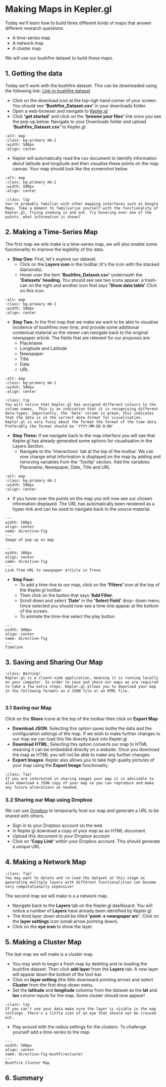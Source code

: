 # Making Maps in Kepler.gl

Today we'll learn how to build three different kinds of maps that answer different research questions:
* A time-series map 
* A network map
* A cluster map

We will use our bushfire dataset to build these maps. 

## 1. Getting the data

Today we'll work with the bushfire dataset. This can be downloaded using the following link: [Link to bushfire dataset](https://drive.google.com/file/d/1F6hGmtRJ9ZTbqq7cgcwbXeUJFNvkU8AG/view?usp=sharing)

* Click on the download icon at the top-righ hand corner of your screen. You should see **'Bushfire_Dataset.csv'** in your downloads folder. 
* Open a web-browser and navigate to [Kepler.gl](https://kepler.gl/demo) 
* Click **'get started'** and click on the **'browse your files'** link once you see the pop-up below. Navigate to your Downloads folder and upload **'Bushfire_Dataset.csv'** to Kepler.gl.

```{image} /images/Add_Data_to_Map.png
:alt: map
:class: bg-primary mb-1
:width: 500px
:align: center
```
* Kepler will automatically read the csv document to identify information about latitude and longitude and then visualise these points on the map canvas. Your map should look like the screenshot below.

```{image} /images/Kepler_upload.png
:alt: map
:class: bg-primary mb-1
:width: 500px
:align: center
```

`````{admonition} Getting Used to the Mapping Interface
:class: tip
You're probably familiar with other mapping interfaces such as Google Maps. Take a moment to familiarise yourself with the functionality of Kepler.gl. Trying zooming in and out. Try hovering over one of the points, what information is shown?
`````

## 2. Making a Time-Series Map
The first map we wils make is a time-series map, we will also enable some functionality to improve the legibility of the data. 

* **Step One:** First, let's explore our dataset. 
    * Click on the **Layers icon** in the toolbar (it's the icon with the stacked diamonds). 
    * Hover over the item **'Bushfire_Dataset.csv'** underneath the **'Datasets' heading**. You should see see two icons appear: a trash-can on the right and another icon that says **'Show data table'** Click on this icon. 

```{image} /images/Explore_Kepler_Datatable.png
:alt: map
:class: bg-primary mb-1
:width: 500px
:align: center
```
*  **Step Two:** In the first map that we make we want to be able to visualise incidence of bushfires over time, and provide some additional contextual material so the viewer can navigate back to the original newspaper article. The fields that are relevent for our pruposes are:
    * Placename
    * Longitude and Latitude
    * Newspaper
    * Title
    * Date
    * URL

```{image} /images/Data_Table.png
:alt: map
:class: bg-primary mb-1
:width: 500px
:align: center
```

`````{admonition} Data Types
:class: tip
You will notice that Kepler.gl has assigned different colours to the column names.  This is an indication that it is recognising different data-types. Importantly, the 'Date' column is green, this indicates that the data is in the correct date format for visualisation.  Kepler.gl is very fussy about the format the format of the time data. Preferably the format should be 'YYYY-MM-DD 0:00'

`````
* **Step Three:** If we navigate back to the map interface you will see that Kepler.gl has already generated some options for visualisation in the Layers Section.  
    * Navigate to the 'Interactions' tab at the top of the toolbar. We can now change what information is displayed on the map by adding and removing variables from the 'Tooltip' section. Add the variables: Placename, Newspaper, Date, Title and URL

```{image} /images/Tooltip.png
:alt: map
:class: bg-primary mb-1
:width: 500px
:align: center
```
* If you hover over the points on the map you will now see our chosen information displayed. The URL has automatically been rendered as a hyper-link and can be used to navigate back to the source material. 

```{figure} /images/Tooltip_Interaction.png
---
width: 500px
align: center
name: directive-fig
---
Image of pop-up on map
```

```{figure} /images/Bushfire_Article_Link.png
---
width: 300px
align: center
name: directive-fig
---
Link from URL to newspaper article in Trove
```

* **Step Four:** 
    * To add a time-line to our map, click on the **'Filters'** icon at the top of the Kepler.gl toolbar. 
    * Then click on the button that says **'Add Filter**. 
    * Scroll down and select **'Date'** in the **'Select Field'** drop- down menu. Once selected you should now see a time-line appear at the bottom of the screen. 
    * To animate the time-line select the play button 

```{figure} /images/Timeline.png
---
width: 500px
align: center
name: directive-fig
---
Timeline
```

## 3. Saving and Sharing Our Map

`````{admonition} Downloading and Sharing your Map
:class: Warning!
Kepler.gl is a client-side application, meaning it is running locally on your computer. In order to save and share our maps we are required to take a few extra steps. Kepler.gl allows you to download your map in the following formats as a JSON file or an HTML file.  


`````

### 3.1 Saving our Map 

Click on the **Share** icone at the top of the toolbar then click on **Export Map**
* **Download JSON**: Selecting this option saves bothe the data and the configuration settings of the map. If we wish to make further changes to our map we can load this file directly back into Kepler.gl
* **Download HTML**: Selecting this option converts our map to HTML meaning it can be embedded directly on a website. Once you download the map as HTML you will not be able to make any further changes. 
* **Export Images**: Kepler also allows you to take high quality pictures of your map using the **Export Image** functionality. 

`````{admonition} Capturing Images of your Map
:class: Tip!
If you are interested in sharing images your map it is advisable to also download a JSON copy of your map so you can reproduce and make any future alterations as needed.  
`````

### 3.2 Sharing our Map using Dropbox
We can use [Dropbox](www.dropbox.com) to temporarily host our map and generate a URL to be shared with others. 
* Sign in to your Dropbox account on the web
* In Kepler.gl download a copy of your map as an HTML document
* Upload this document to your Dropbox account
* Click on **'Copy Link'** within your Dropbox account. This should generate a unique URL.
 

## 4. Making a Network Map

`````{admonition} Starting a New Map
:class: Tip!
You may want to delete and re-load the dataset at this stage as generating multiple layers with different functionalities can become very computationally expensive!  
`````

The second map we will make is a a network map.  

* Navigate back to the **Layers** tab on the Kepler.gl dashboard. You will notice a number of **Layers** have already been identified by Kepler.gl. 
* The third layer down should be titled **'point -> newspaper arc'**. Click on the **layer settings** icon (small arrow pointing down).
* Click on the **eye icon** to show the layer. 

## 5. Making a Cluster Map

The last map we will make is a cluster map. 

* You may wish to begin a fresh map by deleting and re-loading the bushfire dataset. Then click **add layer** from the **Layers** tab. A new layer will appear down the bottom of the tool-bar. 
* Click on **layer setting** (the little downward pointing arrow) and select **Cluster** from the first drop-down menu.
* Set the **latitude** and **longitude** columns from the dataset as the **lat** and **lon** column inputs for the map. Some cluster should now appear!

`````{admonition} Can't see your data?
:class: tip
If you can't see your data make sure the layer is visible in the map settings. There's a little icon of an eye that should not be crossed out. 

`````
* Play around with the radius settings for the clusters. To challenge yourself add a time-series to the map.

```{figure} /images/Bushfire_Cluster.png
---
width: 500px
align: center
name: directive-fig-bushfirecluster
---
Bushfire Cluster Map
```


## 6. Summary


